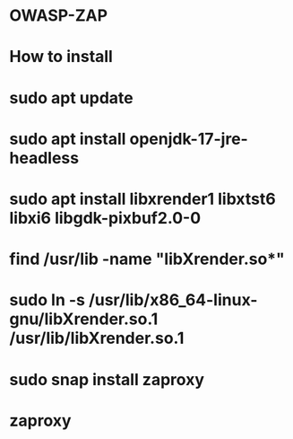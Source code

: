 # OWASP-ZAP
# How to install

# sudo apt update
# sudo apt install openjdk-17-jre-headless
# sudo apt install libxrender1 libxtst6 libxi6 libgdk-pixbuf2.0-0
# find /usr/lib -name "libXrender.so*"
# sudo ln -s /usr/lib/x86_64-linux-gnu/libXrender.so.1 /usr/lib/libXrender.so.1
# sudo snap install zaproxy
# zaproxy
